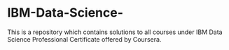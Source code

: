 # IBM-Data-Science-
This is a repository which contains solutions to all courses under IBM Data Science Professional Certificate offered by Coursera.
